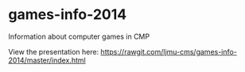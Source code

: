 games-info-2014
===============

Information about computer games in CMP

View the presentation here: https://rawgit.com/ljmu-cms/games-info-2014/master/index.html
